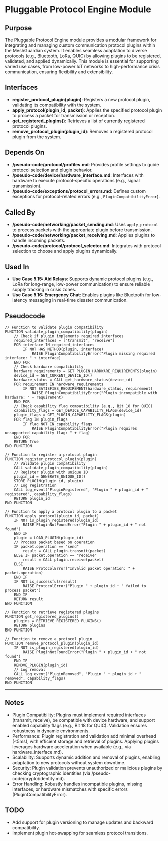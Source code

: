 # Pluggable Protocol Engine Module

## Purpose
The Pluggable Protocol Engine module provides a modular framework for integrating and managing custom communication protocol plugins within the MeshGuardian system. It enables seamless adaptation to diverse protocols (e.g., Bluetooth, LoRa, QUIC) by allowing plugins to be registered, validated, and applied dynamically. This module is essential for supporting varied use cases, from low-power IoT networks to high-performance crisis communication, ensuring flexibility and extensibility.

## Interfaces
- **register_protocol_plugin(plugin)**: Registers a new protocol plugin, validating its compatibility with the system.  
- **apply_protocol(plugin_id, packet)**: Applies the specified protocol plugin to process a packet for transmission or reception.  
- **get_registered_plugins()**: Retrieves a list of currently registered protocol plugins.  
- **remove_protocol_plugin(plugin_id)**: Removes a registered protocol plugin from the system.  

## Depends On
- **/pseudo-code/protocol/profiles.md**: Provides profile settings to guide protocol selection and plugin behavior.  
- **/pseudo-code/device/hardware_interface.md**: Interfaces with hardware to execute protocol-specific operations (e.g., signal transmission).  
- **/pseudo-code/exceptions/protocol_errors.md**: Defines custom exceptions for protocol-related errors (e.g., `PluginCompatibilityError`).  

## Called By
- **/pseudo-code/networking/packet_sending.md**: Uses `apply_protocol` to process packets with the appropriate plugin before transmission.  
- **/pseudo-code/networking/packet_receiving.md**: Applies plugins to handle incoming packets.  
- **/pseudo-code/protocol/protocol_selector.md**: Integrates with protocol selection to choose and apply plugins dynamically.  

## Used In
- **Use Case 5.15: Aid Relays**: Supports dynamic protocol plugins (e.g., LoRa for long-range, low-power communication) to ensure reliable supply tracking in crisis zones.  
- **Use Case 5.16: Emergency Chat**: Enables plugins like Bluetooth for low-latency messaging in real-time disaster communication.  

## Pseudocode
```pseudo-code
// Function to validate plugin compatibility
FUNCTION validate_plugin_compatibility(plugin)
    // Check if plugin implements required interfaces
    required_interfaces = ["transmit", "receive"]
    FOR interface IN required_interfaces
        IF NOT HAS_METHOD(plugin, interface)
            RAISE PluginCompatibilityError("Plugin missing required interface: " + interface)
    END FOR
    // Check hardware compatibility
    hardware_requirements = GET_PLUGIN_HARDWARE_REQUIREMENTS(plugin)
    device_id = GET_CURRENT_DEVICE_ID()
    hardware_status = CALL get_hardware_status(device_id)
    FOR requirement IN hardware_requirements
        IF NOT SATISFIES_REQUIREMENT(hardware_status, requirement)
            RAISE PluginCompatibilityError("Plugin incompatible with hardware: " + requirement)
    END FOR
    // Check capability flag compatibility (e.g., Bit 18 for QUIC)
    capability_flags = GET_DEVICE_CAPABILITY_FLAGS(device_id)
    plugin_flags = GET_PLUGIN_CAPABILITY_FLAGS(plugin)
    FOR flag IN plugin_flags
        IF flag NOT IN capability_flags
            RAISE PluginCompatibilityError("Plugin requires unsupported capability flag: " + flag)
    END FOR
    RETURN True
END FUNCTION

// Function to register a protocol plugin
FUNCTION register_protocol_plugin(plugin)
    // Validate plugin compatibility
    CALL validate_plugin_compatibility(plugin)
    // Register plugin with unique ID
    plugin_id = GENERATE_UNIQUE_ID()
    STORE_PLUGIN(plugin_id, plugin)
    // Log registration
    CALL log_event("PluginRegistered", "Plugin " + plugin_id + " registered", capability_flags)
    RETURN plugin_id
END FUNCTION

// Function to apply a protocol plugin to a packet
FUNCTION apply_protocol(plugin_id, packet)
    IF NOT is_plugin_registered(plugin_id)
        RAISE PluginNotFoundError("Plugin " + plugin_id + " not found")
    END IF
    plugin = LOAD_PLUGIN(plugin_id)
    // Process packet based on operation
    IF packet.operation == "send"
        result = CALL plugin.transmit(packet)
    ELSE IF packet.operation == "receive"
        result = CALL plugin.receive(packet)
    ELSE
        RAISE ProtocolError("Invalid packet operation: " + packet.operation)
    END IF
    IF NOT is_successful(result)
        RAISE ProtocolError("Plugin " + plugin_id + " failed to process packet")
    END IF
    RETURN result
END FUNCTION

// Function to retrieve registered plugins
FUNCTION get_registered_plugins()
    plugins = RETRIEVE_REGISTERED_PLUGINS()
    RETURN plugins
END FUNCTION

// Function to remove a protocol plugin
FUNCTION remove_protocol_plugin(plugin_id)
    IF NOT is_plugin_registered(plugin_id)
        RAISE PluginNotFoundError("Plugin " + plugin_id + " not found")
    END IF
    REMOVE_PLUGIN(plugin_id)
    // Log removal
    CALL log_event("PluginRemoved", "Plugin " + plugin_id + " removed", capability_flags)
END FUNCTION
```

---

## Notes
- Plugin Compatibility: Plugins must implement required interfaces (transmit, receive), be compatible with device hardware, and support enabled capability flags (e.g., Bit 18 for QUIC).  Validation ensures robustness in dynamic environments.
- Performance: Plugin registration and validation add minimal overhead (<5ms), with efficient storage and retrieval of plugins. Applying plugins leverages hardware acceleration when available (e.g., via hardware_interface.md).
- Scalability: Supports dynamic addition and removal of plugins, enabling adaptation to new protocols without system downtime.
- Security: Plugin validation prevents unauthorized or malicious plugins by checking cryptographic identities (via /pseudo-code/crypto/identity.md).
- Error Handling: Robustly handles incompatible plugins, missing interfaces, or hardware mismatches with specific errors (PluginCompatibilityError).

## TODO
- Add support for plugin versioning to manage updates and backward compatibility. 
- Implement plugin hot-swapping for seamless protocol transitions.